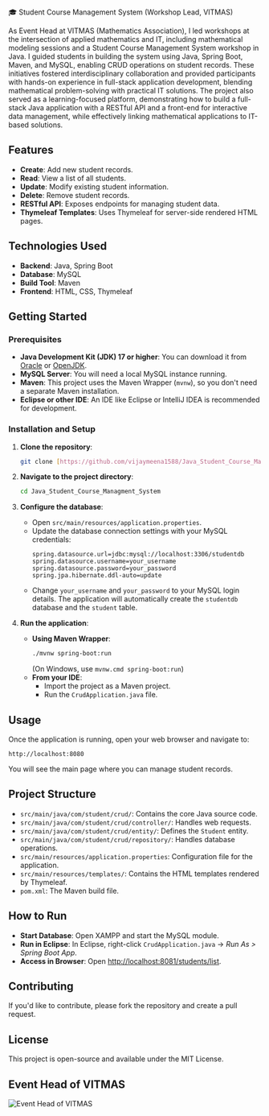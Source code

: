 🎓 Student Course Management System (Workshop Lead, VITMAS)

As Event Head at VITMAS (Mathematics Association), I led workshops at the intersection of applied mathematics and IT, including mathematical modeling sessions and a Student Course Management System workshop in Java. I guided students in building the system using Java, Spring Boot, Maven, and MySQL, enabling CRUD operations on student records. These initiatives fostered interdisciplinary collaboration and provided participants with hands-on experience in full-stack application development, blending mathematical problem-solving with practical IT solutions. The project also served as a learning-focused platform, demonstrating how to build a full-stack Java application with a RESTful API and a front-end for interactive data management, while effectively linking mathematical applications to IT-based solutions.
## Features

* **Create**: Add new student records.
* **Read**: View a list of all students.
* **Update**: Modify existing student information.
* **Delete**: Remove student records.
* **RESTful API**: Exposes endpoints for managing student data.
* **Thymeleaf Templates**: Uses Thymeleaf for server-side rendered HTML pages.

## Technologies Used

* **Backend**: Java, Spring Boot
* **Database**: MySQL
* **Build Tool**: Maven
* **Frontend**: HTML, CSS, Thymeleaf

## Getting Started

### Prerequisites

* **Java Development Kit (JDK) 17 or higher**: You can download it from [Oracle](https://www.oracle.com/java/technologies/downloads/) or [OpenJDK](https://openjdk.java.net/install/index.html).
* **MySQL Server**: You will need a local MySQL instance running.
* **Maven**: This project uses the Maven Wrapper (`mvnw`), so you don't need a separate Maven installation.
* **Eclipse or other IDE**: An IDE like Eclipse or IntelliJ IDEA is recommended for development.

### Installation and Setup

1.  **Clone the repository**:
    ```bash
    git clone [https://github.com/vijaymeena1588/Java_Student_Course_Managment_System.git](https://github.com/vijaymeena1588/Java_Student_Course_Managment_System.git)
    ```

2.  **Navigate to the project directory**:
    ```bash
    cd Java_Student_Course_Managment_System
    ```

3.  **Configure the database**:
    * Open `src/main/resources/application.properties`.
    * Update the database connection settings with your MySQL credentials:
        ```properties
        spring.datasource.url=jdbc:mysql://localhost:3306/studentdb
        spring.datasource.username=your_username
        spring.datasource.password=your_password
        spring.jpa.hibernate.ddl-auto=update
        ```
    * Change `your_username` and `your_password` to your MySQL login details. The application will automatically create the `studentdb` database and the `student` table.

4.  **Run the application**:
    * **Using Maven Wrapper**:
        ```bash
        ./mvnw spring-boot:run
        ```
        (On Windows, use `mvnw.cmd spring-boot:run`)
    * **From your IDE**:
        * Import the project as a Maven project.
        * Run the `CrudApplication.java` file.

## Usage

Once the application is running, open your web browser and navigate to:

`http://localhost:8080`

You will see the main page where you can manage student records.

## Project Structure

* `src/main/java/com/student/crud/`: Contains the core Java source code.
* `src/main/java/com/student/crud/controller/`: Handles web requests.
* `src/main/java/com/student/crud/entity/`: Defines the `Student` entity.
* `src/main/java/com/student/crud/repository/`: Handles database operations.
* `src/main/resources/application.properties`: Configuration file for the application.
* `src/main/resources/templates/`: Contains the HTML templates rendered by Thymeleaf.
* `pom.xml`: The Maven build file.

## How to Run  

- **Start Database**: Open XAMPP and start the MySQL module.  
- **Run in Eclipse**: In Eclipse, right-click `CrudApplication.java` → *Run As > Spring Boot App*.  
- **Access in Browser**: Open [http://localhost:8081/students/list](http://localhost:8081/students/list).  

## Contributing

If you'd like to contribute, please fork the repository and create a pull request.

## License

This project is open-source and available under the MIT License.

## Event Head of VITMAS
![Event Head of VITMAS](./images/Event_Head_of_VITMAS.png)
